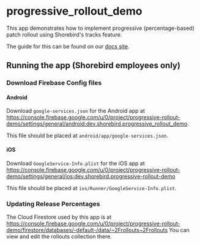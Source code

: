 # progressive_rollout_demo

This app demonstrates how to implement progressive (percentage-based) patch
rollout using Shorebird's tracks feature.

The guide for this can be found on our [docs
site](https://docs.shorebird.dev/guides/percentage-based-rollouts).

## Running the app (Shorebird employees only)

### Download Firebase Config files

#### Android

Download `google-services.json` for the Android app at
https://console.firebase.google.com/u/0/project/progressive-rollout-demo/settings/general/android:dev.shorebird.progressive_rollout_demo.

This file should be placed at `android/app/google-services.json`.

#### iOS

Download `GoogleService-Info.plist` for the iOS app at
https://console.firebase.google.com/u/0/project/progressive-rollout-demo/settings/general/ios:dev.shorebird.progressive-rollout-demo

This file should be placed at `ios/Runner/GoogleService-Info.plist`.

### Updating Release Percentages

The Cloud Firestore used by this app is at
https://console.firebase.google.com/u/0/project/progressive-rollout-demo/firestore/databases/-default-/data/~2Frollouts~2Frollouts
You can view and edit the rollouts collection there.

